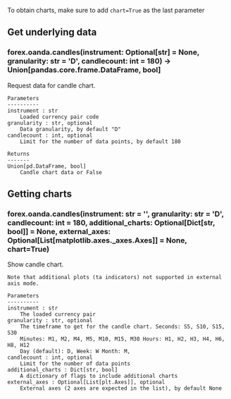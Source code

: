 To obtain charts, make sure to add `chart=True` as the last parameter

## Get underlying data 
### forex.oanda.candles(instrument: Optional[str] = None, granularity: str = 'D', candlecount: int = 180) -> Union[pandas.core.frame.DataFrame, bool]

Request data for candle chart.

    Parameters
    ----------
    instrument : str
        Loaded currency pair code
    granularity : str, optional
        Data granularity, by default "D"
    candlecount : int, optional
        Limit for the number of data points, by default 180

    Returns
    -------
    Union[pd.DataFrame, bool]
        Candle chart data or False

## Getting charts 
### forex.oanda.candles(instrument: str = '', granularity: str = 'D', candlecount: int = 180, additional_charts: Optional[Dict[str, bool]] = None, external_axes: Optional[List[matplotlib.axes._axes.Axes]] = None, chart=True)

Show candle chart.

    Note that additional plots (ta indicators) not supported in external axis mode.

    Parameters
    ----------
    instrument : str
        The loaded currency pair
    granularity : str, optional
        The timeframe to get for the candle chart. Seconds: S5, S10, S15, S30
        Minutes: M1, M2, M4, M5, M10, M15, M30 Hours: H1, H2, H3, H4, H6, H8, H12
        Day (default): D, Week: W Month: M,
    candlecount : int, optional
        Limit for the number of data points
    additional_charts : Dict[str, bool]
        A dictionary of flags to include additional charts
    external_axes : Optional[List[plt.Axes]], optional
        External axes (2 axes are expected in the list), by default None
